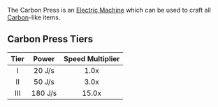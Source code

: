 The Carbon Press is an [Electric Machine](https://github.com/Slimefun/Slimefun4/wiki/Electric-Machines) which can be used to craft all [Carbon](https://github.com/Slimefun/Slimefun4/wiki/Carbon)-like items.

## Carbon Press Tiers

| Tier | Power   | Speed Multiplier |
| :--: | :-----: | :--------------: |
| I    | 20 J/s  | 1.0x             |
| II   | 50 J/s  | 3.0x             |
| III  | 180 J/s | 15.0x            |